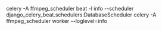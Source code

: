 celery -A ffmpeg_scheduler beat -l info --scheduler django_celery_beat.schedulers:DatabaseScheduler
celery -A ffmpeg_scheduler worker --loglevel=info 